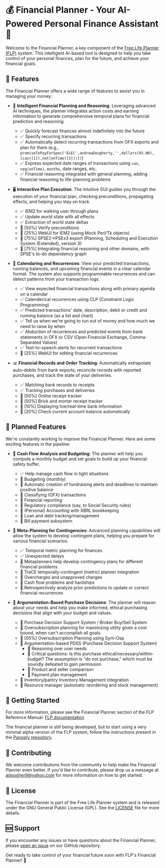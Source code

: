 # 💰 Financial Planner - Your AI-Powered Personal Finance Assistant 🤖

Welcome to the Financial Planner, a key component of the [Free Life Planner (FLP)](https://github.com/aindilis/free-life-planner) system. This intelligent AI-based tool is designed to help you take control of your personal finances, plan for the future, and achieve your financial goals.

## 🌟 Features

The Financial Planner offers a wide range of features to assist you in managing your money:

- 🧠 **Intelligent Financial Planning and Reasoning**: Leveraging advanced AI techniques, the planner integrates action costs and earning information to generate comprehensive temporal plans for financial prediction and reasoning.
  - ✅ Quickly forecast finances almost indefinitely into the future
  - ✅ Specify recurring transactions
  - ✅ Automatically detect recurring transactions from OFX exports and plan for them (e.g., `promiseToPayForSpec('ELEC',andrewDougherty,'',dollars(93.00),[can([1]),not(onTime([3]))])`)
  - ✅ Express expected date ranges of transactions using `can`, `neg(onTime)`, `months`, date ranges, etc.
  - ✅ Financial reasoning integrated with general planning, adding financial reasoning to life-planning problems

- 🖥️ **Interactive Plan Execution**: The intuitive GUI guides you through the execution of your financial plan, checking preconditions, propagating effects, and helping you stay on track.
  - ✅ IEM2 for walking user through plans
  - ✅ Update world state with all effects
  - ✅ Extraction of world state deltas
  - 🚧 \[50%\] Verify preconditions
  - 🚧 \[25%\] WebUI for IEM2 (using Mock Perl/Tk objects)
  - 🚧 \[75%\] SPSE2->PSEx3 export (Planning, Scheduling and Execution System (Extended), version 3)
  - 🚧 \[75%\] Integrating financial reasoning and other domains, with SPSE's to-do dependency graph

- 📅 **Calendaring and Recurrences**: View your predicted transactions, running balances, and upcoming financial events in a clear calendar format. The system also supports programmable recurrences and can detect patterns from your transaction logs.
  - ✅ View expected financial transactions along with primary agenda on a calendar
  - ✅ Calenderical recurrences using CLP (Constraint Logic Programming)
  - ✅ Predicted transactions' date, description, debit or credit and running balance (as a list and chart)
  - ✅ Tell us when we're going to run out of money and how much we need to raise by when
  - ✅ Abduction of recurrences and predicted events from bank statements in OFX or CSV (Open Financial Exchange, Comma-Separated Values)
  - ✅ Text-to-speech alerts for recurrent transactions
  - 🚧 \[25%\] WebUI for editing financial recurrences

- 📊 **Financial Records and Order Tracking**: Automatically extrapolate auto-debits from bank exports, reconcile records with reported purchases, and track the state of your deliveries.
  - ✅ Matching bank records to receipts
  - ✅ Tracking purchases and deliveries
  - 🚧 \[50%\] Online receipt tracker
  - 🚧 \[50%\] Brick and mortar receipt tracker
  - 🚧 \[10%\] Displaying live/real-time bank information
  - 🚧 \[20%\] Check current account balance automatically

## 🔮 Planned Features

We're constantly working to improve the Financial Planner. Here are some exciting features in the pipeline:

- 💸 **Cash Flow Analysis and Budgeting**: The planner will help you compute a monthly budget and set goals to build up your financial safety buffer.
  - ✅ Help manage cash flow in tight situations
  - 🚧 Budgeting (monthly)
  - 🚧 Automatic creation of fundraising alerts and deadlines to maintain positive balance
  - 🚧 Classifying (OFX) transactions
  - 🚧 Financial reporting
  - 🚧 Regulatory compliance (say, to Social Security rules)
  - 🚧 (Personal) Accounting with XBRL bookkeeping
  - 🚧 Loan and debt tracking/management
  - 🚧 Bill payment subsystem

- 🧩 **Meta-Planning for Contingencies**: Advanced planning capabilities will allow the system to develop contingent plans, helping you prepare for various financial scenarios.
  - ✅ Temporal metric planning for finances
  - ✅ Unexpected delays
  - 🚧 Metaplanners help develop contingency plans for different financial problems
  - 🚧 TraCE temporally-contingent (metric) planner integration
  - 🚧 Overcharges and unapproved charges
  - 🚧 Cash flow problems and hardships
  - 🚧 Retrospectively analyze prior predictions to update or correct financial recurrences

- 🤝 **Argumentation-Based Purchase Decisions**: The planner will reason about your needs and help you make informed, ethical purchasing decisions that align with your budget and values.
  - 🚧 Purchase Decision Support System / Broker Buy/Sell System
  - 🚧 Oversubscription planning for maximizing utility given a cost bound, when can't accomplish all goals
  - 🚧 \[05%\] Oversubscription Planning using Sym-Osp
  - 🚧 Argumentation-based PDSS (Purchase Decision Support System)
    - 🚧 Reasoning over user needs
    - 🚧 Critical questions: Is this purchase ethical/necessary/within-budget? The assumption is "do not purchase," which must be soundly defeated to gain permission
    - 🚧 Product and seller comparison
    - 🚧 Payment plan management
  - 🚧 Inventory/pantry Inventory Management integration
  - 🚧 Resource manager (automatic reordering and stock management)

## 🚀 Getting Started

For more information, please see the Financial Planner section of the FLP Reference Manual: [FLP documentation](https://github.com/aindilis/flp/blob/main/ReferenceManual.md#financial-planner)

The financial planner is still being developed, but to start using a very minimal alpha version of the FLP system, follow the instructions present in the [Panoply repository](https://github.com/aindilis/frdcsa-panoply-git-20200329/blob/master/README.md).

## 👥 Contributing

We welcome contributions from the community to help make the Financial Planner even better. If you'd like to contribute, please drop us a message at adougher9@yahoo.com for more information on how to get started.

## 📜 License

The Financial Planner is part of the Free Life Planner system and is released under the GNU General Public License (GPL). See the [LICENSE](LICENSE) file for more details.

## 🆘 Support

If you encounter any issues or have questions about the Financial Planner, please [open an issue](https://github.com/aindilis/free-life-planner/issues) on our GitHub repository.

Get ready to take control of your financial future soon with FLP's Financial Planner! 🎉
